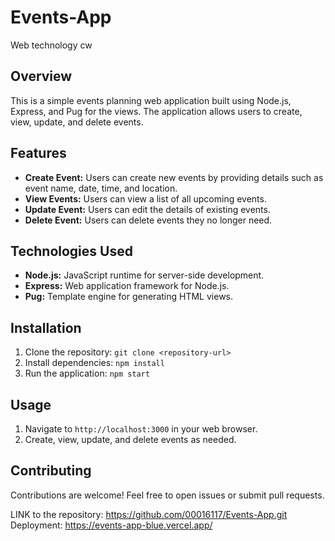 # Events-App
Web technology cw
## Overview

This is a simple events planning web application built using Node.js, Express, and Pug for the views. The application allows users to create, view, update, and delete events.

## Features

- **Create Event:** Users can create new events by providing details such as event name, date, time, and location.
- **View Events:** Users can view a list of all upcoming events.
- **Update Event:** Users can edit the details of existing events.
- **Delete Event:** Users can delete events they no longer need.

## Technologies Used

- **Node.js:** JavaScript runtime for server-side development.
- **Express:** Web application framework for Node.js.
- **Pug:** Template engine for generating HTML views.

## Installation

1. Clone the repository: `git clone <repository-url>`
2. Install dependencies: `npm install`
3. Run the application: `npm start`

## Usage

1. Navigate to `http://localhost:3000` in your web browser.
2. Create, view, update, and delete events as needed.

## Contributing

Contributions are welcome! Feel free to open issues or submit pull requests.


LINK to the repository:
https://github.com/00016117/Events-App.git
Deployment:
https://events-app-blue.vercel.app/
